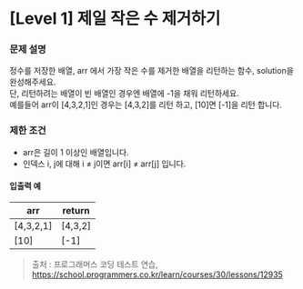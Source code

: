 # [Level 1] 제일 작은 수 제거하기

### 문제 설명
정수를 저장한 배열, arr 에서 가장 작은 수를 제거한 배열을 리턴하는 함수, solution을 완성해주세요.  
단, 리턴하려는 배열이 빈 배열인 경우엔 배열에 -1을 채워 리턴하세요.  
예를들어 arr이 [4,3,2,1]인 경우는 [4,3,2]를 리턴 하고, [10]면 [-1]을 리턴 합니다.

### 제한 조건
- arr은 길이 1 이상인 배열입니다.
- 인덱스 i, j에 대해 i ≠ j이면 arr[i] ≠ arr[j] 입니다.

#### 입출력 예
|arr|return|
|---|---|
|[4,3,2,1]|[4,3,2]|
|[10]|[-1]|

>출처 : 프로그래머스 코딩 테스트 연습, https://school.programmers.co.kr/learn/courses/30/lessons/12935
